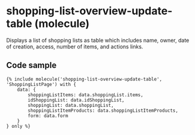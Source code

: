 # shopping-list-overview-update-table (molecule)

Displays a list of shopping lists as table which includes name, owner, date of creation, access, number of items, and actions links.

## Code sample 

```
{% include molecule('shopping-list-overview-update-table', 'ShoppingListPage') with {
    data: {
        shoppingListItems: data.shoppingList.items,
        idShoppingList: data.idShoppingList,
        shoppingList: data.shoppingList,
        shoppingListItemProducts: data.shoppingListItemProducts,
        form: data.form
    }
} only %}
```
